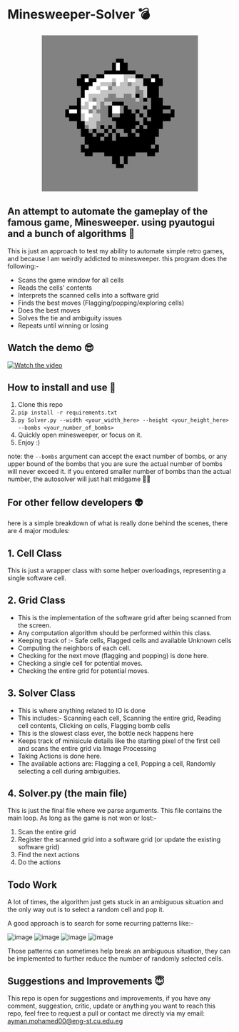 # Minesweeper-Solver :bomb:

<p align="center">
  <img src="https://github.com/aymanreda56/Minesweeper-Solver/blob/main/logo.png" width="350" title="Minesweeper Solver">
</p>



## An attempt to automate the gameplay of the famous game, Minesweeper. using pyautogui and a bunch of algorithms 💅

This is just an approach to test my ability to automate simple retro games, and because I am weirdly addicted to minesweeper. this program does the following:-
* Scans the game window for all cells
* Reads the cells' contents
* Interprets the scanned cells into a software grid
* Finds the best moves (Flagging/popping/exploring cells)
* Does the best moves
* Solves the tie and ambiguity issues
* Repeats until winning or losing

## Watch the demo 😎
[![Watch the video](https://img.youtube.com/vi/Jsr-WL50e7s/hqdefault.jpg)](https://youtu.be/Jsr-WL50e7s)

## How to install and use 🚀
1. Clone this repo
2. ```pip install -r requirements.txt```
3. ```py Solver.py --width <your_width_here> --height <your_height_here> --bombs <your_number_of_bombs>```
4. Quickly open minesweeper, or focus on it.
5. Enjoy :)

note: the ```--bombs``` argument can accept the exact number of bombs, or any upper bound of the bombs that you are sure the actual number of bombs will never exceed it.
if you entered smaller number of bombs than the actual number, the autosolver will just halt midgame 🤷‍♂️

## For other fellow developers 👽
here is a simple breakdown of what is really done behind the scenes, there are 4 major modules:

## 1. Cell Class
This is just a wrapper class with some helper overloadings, representing a single software cell.

## 2. Grid Class
* This is the implementation of the software grid after being scanned from the screen.
* Any computation algorithm should be performed within this class.
* Keeping track of :- Safe cells, Flagged cells and available Unknown cells
* Computing the neighbors of each cell.
* Checking for the next move (flagging and popping) is done here.
* Checking a single cell for potential moves.
* Checking the entire grid for potential moves.

## 3. Solver Class
* This is where anything related to IO is done
* This includes:- Scanning each cell, Scanning the entire grid, Reading cell contents, Clicking on cells, Flagging bomb cells
* This is the slowest class ever, the bottle neck happens here
* Keeps track of minisicule details like the starting pixel of the first cell and scans the entire grid via Image Processing
* Taking Actions is done here.
* The available actions are: Flagging a cell, Popping a cell, Randomly selecting a cell during ambiguities.

## 4. Solver.py (the main file)
This is just the final file where we parse arguments.
This file contains the main loop.
As long as the game is not won or lost:-
1) Scan the entire grid
2) Register the scanned grid into a software grid (or update the existing software grid)
3) Find the next actions
4) Do the actions

## Todo Work
A lot of times, the algorithm just gets stuck in an ambiguous situation and the only way out is to select a random cell and pop it.

A good approach is to search for some recurring patterns like:-

![image](https://github.com/user-attachments/assets/996b825b-b702-4d3c-b61c-19d9d680d8f9)
![image](https://github.com/user-attachments/assets/90bd4cdd-2bca-413f-898e-2c1f7dfb10ea)
![image](https://github.com/user-attachments/assets/ca69c3db-0b4f-4ea0-815f-18d4856416c4)
![image](https://github.com/user-attachments/assets/3c264500-fae8-4261-b2c5-5f5acf93452c)

Those patterns can sometimes help break an ambiguous situation, they can be implemented to further reduce the number of randomly selected cells.

## Suggestions and Improvements 😇
This repo is open for suggestions and improvements, if you have any comment, suggestion, critic, update or anything you want to reach this repo, feel free to request a pull or contact me directly via my email: ayman.mohamed00@eng-st.cu.edu.eg

